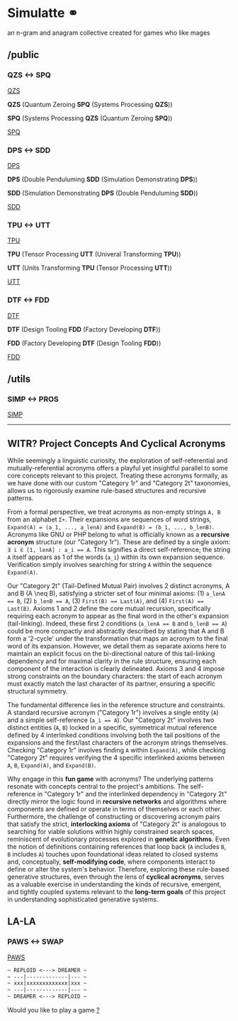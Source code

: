 # Simulatte ⚭

an n-gram and anagram collective
created for games who like mages

## /public

### QZS <-> SPQ

[QZS](public/0/README.md)

**QZS** (Quantum Zeroing **SPQ** (Systems Processing **QZS**))

**SPQ** (Systems Processing **QZS** (Quantum Zeroing **SPQ**))

[SPQ](public/0/SPQ.md)

### DPS <-> SDD

[DPS](public/1/README.md)

**DPS** (Double Penduluming **SDD** (Simulation Demonstrating **DPS**))

**SDD** (Simulation Demonstrating **DPS** (Double Penduluming **SDD**))

[SDD](public/1/SDD.md)

### TPU <-> UTT

[TPU](public/36/README.md)

**TPU** (Tensor Processing **UTT** (Univeral Transforming **TPU**))

**UTT** (Units Transforming **TPU** (Tensor Processing **UTT**))

[UTT](public/36/README.md)

### DTF <-> FDD

[DTF](public/1225/README.md)

**DTF** (Design Tooling **FDD** (Factory Developing **DTF**))

**FDD** (Factory Developing **DTF** (Design Tooling **FDD**))

[FDD](public/1225/README.md)

## /utils

### SIMP <-> PROS

[SIMP](utils/simp/README.md)

---

## WITR? Project Concepts And Cyclical Acronyms

While seemingly a linguistic curiosity, the exploration of self-referential and mutually-referential acronyms offers a playful yet insightful parallel to some core concepts relevant to this project. Treating these acronyms formally, as we have done with our custom "Category 1r" and "Category 2t" taxonomies, allows us to rigorously examine rule-based structures and recursive patterns.

From a formal perspective, we treat acronyms as non-empty strings `A, B` from an alphabet `Σ+`. Their expansions are sequences of word strings, `Expand(A) = (a_1, ..., a_lenA)` and `Expand(B) = (b_1, ..., b_lenB)`. Acronyms like GNU or PHP belong to what is officially known as a **recursive acronym** structure (our "Category 1r"). These are defined by a single axiom: `∃ i ∈ [1, lenA] : a_i == A`. This signifies a direct self-reference; the string `A` itself appears as 1 of the words (`a_i`) within its own expansion sequence. Verification simply involves searching for string `A` within the sequence `Expand(A)`.

Our "Category 2t" (Tail-Defined Mutual Pair) involves 2 distinct acronyms, A and B (A \neq B), satisfying a stricter set of four minimal axioms: (1) `a_lenA == B`, (2) `b_lenB == A`, (3) `First(B) == Last(A)`, and (4) `First(A) == Last(B)`. Axioms 1 and 2 define the core mutual recursion, specifically requiring each acronym to appear as the final word in the other's expansion (tail-linking). Indeed, these first 2 conditions (`a_lenA == B` and `b_lenB == A`) could be more compactly and abstractly described by stating that A and B form a '2-cycle' under the transformation that maps an acronym to the final word of its expansion. However, we detail them as separate axioms here to maintain an explicit focus on the bi-directional nature of this tail-linking dependency and for maximal clarity in the rule structure, ensuring each component of the interaction is clearly delineated. Axioms 3 and 4 impose strong constraints on the boundary characters: the start of each acronym must exactly match the last character of its partner, ensuring a specific structural symmetry.

The fundamental difference lies in the reference structure and constraints. A standard recursive acronym ("Category 1r") involves a single entity (`A`) and a simple self-reference (`a_i == A`). Our "Category 2t" involves two distinct entities (`A`, `B`) locked in a specific, symmetrical mutual reference defined by 4 interlinked conditions involving both the tail positions of the expansions and the first/last characters of the acronym strings themselves. Checking "Category 1r" involves finding `A` within `Expand(A)`, while checking "Category 2t" requires verifying the 4 specific interlinked axioms between `A`, `B`, `Expand(A)`, and `Expand(B)`.

Why engage in this **fun game** with acronyms? The underlying patterns resonate with concepts central to the project's ambitions. The self-reference in "Category 1r" and the interlinked dependency in "Category 2t" directly mirror the logic found in **recursive networks** and algorithms where components are defined or operate in terms of themselves or each other. Furthermore, the challenge of constructing or discovering acronym pairs that satisfy the strict, **interlocking axioms** of "Category 2t" is analogous to searching for viable solutions within highly constrained search spaces, reminiscent of evolutionary processes explored in **genetic algorithms**. Even the notion of definitions containing references that loop back (`A` includes `B`, `B` includes `A`) touches upon foundational ideas related to closed systems and, conceptually, **self-modifying code**, where components interact to define or alter the system's behavior. Therefore, exploring these rule-based generative structures, even through the lens of **cyclical acronyms**, serves as a valuable exercise in understanding the kinds of recursive, emergent, and tightly coupled systems relevant to the **long-term goals** of this project in understanding sophisticated generative systems.

## LA-LA

### PAWS <-> SWAP

[PAWS](https://github.com/clocksmith/paws)

```md
~ REPLOID <---> DREAMER ~
~ ---|-------------|--- ~  
~ xxx|xxxxxxxxxxxxx|xxx ~
~ ---|-------------|--- ~  
~ DREAMER <---> REPLOID ~
```

Would you like to play a game [?](https://github.com/clocksmith/gamma)
